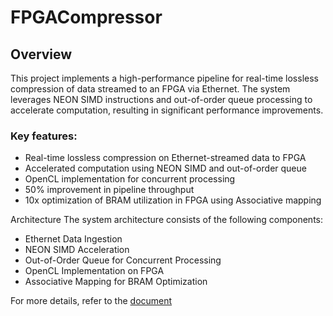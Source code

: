 # FPGACompressor

## Overview

This project implements a high-performance pipeline for real-time lossless compression of data streamed to an FPGA via Ethernet. The system leverages NEON SIMD instructions and out-of-order queue processing to accelerate computation, resulting in significant performance improvements. 

### Key features:
- Real-time lossless compression on Ethernet-streamed data to FPGA
- Accelerated computation using NEON SIMD and out-of-order queue
- OpenCL implementation for concurrent processing
- 50% improvement in pipeline throughput
- 10x optimization of BRAM utilization in FPGA using Associative mapping

Architecture
The system architecture consists of the following components:

- Ethernet Data Ingestion
- NEON SIMD Acceleration
- Out-of-Order Queue for Concurrent Processing
- OpenCL Implementation on FPGA
- Associative Mapping for BRAM Optimization

For more details, refer to the [document](https://drive.google.com/file/d/1sCXrdsLPDJEZZdovsNQsBu8r12goxcXN/view?usp=sharing) 
